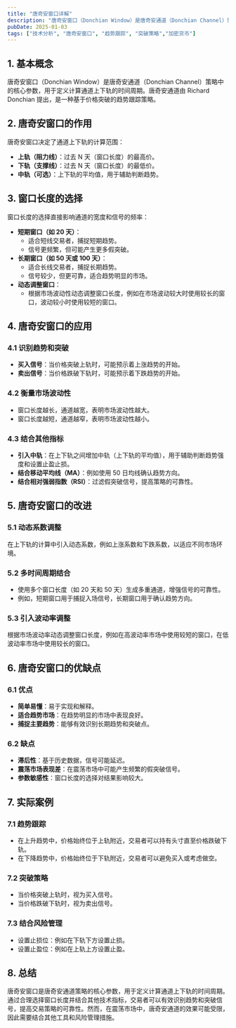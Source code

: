 ```yaml
---
title: "唐奇安窗口详解"
description: "唐奇安窗口（Donchian Window）是唐奇安通道（Donchian Channel）策略中的核心参数，用于定义计算通道上下轨的时间周期。"
pubDate: 2025-01-03
tags: ["技术分析", "唐奇安窗口", "趋势跟踪", "突破策略","加密货币"]
---
```


## 1. 基本概念
唐奇安窗口（Donchian Window）是唐奇安通道（Donchian Channel）策略中的核心参数，用于定义计算通道上下轨的时间周期。唐奇安通道由 Richard Donchian 提出，是一种基于价格突破的趋势跟踪策略。

## 2. 唐奇安窗口的作用
唐奇安窗口决定了通道上下轨的计算范围：
- **上轨（阻力线）**：过去 N 天（窗口长度）的最高价。
- **下轨（支撑线）**：过去 N 天（窗口长度）的最低价。
- **中轨（可选）**：上下轨的平均值，用于辅助判断趋势。

## 3. 窗口长度的选择
窗口长度的选择直接影响通道的宽度和信号的频率：
- **短期窗口（如 20 天）**：
  - 适合短线交易者，捕捉短期趋势。
  - 信号更频繁，但可能产生更多假突破。
- **长期窗口（如 50 天或 100 天）**：
  - 适合长线交易者，捕捉长期趋势。
  - 信号较少，但更可靠，适合趋势明显的市场。
- **动态调整窗口**：
  - 根据市场波动性动态调整窗口长度，例如在市场波动较大时使用较长的窗口，波动较小时使用较短的窗口。

## 4. 唐奇安窗口的应用
### 4.1 识别趋势和突破
- **买入信号**：当价格突破上轨时，可能预示着上涨趋势的开始。
- **卖出信号**：当价格跌破下轨时，可能预示着下跌趋势的开始。

### 4.2 衡量市场波动性
- 窗口长度越长，通道越宽，表明市场波动性越大。
- 窗口长度越短，通道越窄，表明市场波动性越小。

### 4.3 结合其他指标
- **引入中轨**：在上下轨之间增加中轨（上下轨的平均值），用于辅助判断趋势强度和设置止盈止损。
- **结合移动平均线（MA）**：例如使用 50 日均线确认趋势方向。
- **结合相对强弱指数（RSI）**：过滤假突破信号，提高策略的可靠性。

## 5. 唐奇安窗口的改进
### 5.1 动态系数调整
在上下轨的计算中引入动态系数，例如上涨系数和下跌系数，以适应不同市场环境。

### 5.2 多时间周期结合
- 使用多个窗口长度（如 20 天和 50 天）生成多重通道，增强信号的可靠性。
- 例如，短期窗口用于捕捉入场信号，长期窗口用于确认趋势方向。

### 5.3 引入波动率调整
根据市场波动率动态调整窗口长度，例如在高波动率市场中使用较短的窗口，在低波动率市场中使用较长的窗口。

## 6. 唐奇安窗口的优缺点
### 6.1 优点
- **简单易懂**：易于实现和解释。
- **适合趋势市场**：在趋势明显的市场中表现良好。
- **捕捉主要趋势**：能够有效识别长期趋势和突破点。

### 6.2 缺点
- **滞后性**：基于历史数据，信号可能延迟。
- **震荡市场表现差**：在震荡市场中可能产生频繁的假突破信号。
- **参数敏感性**：窗口长度的选择对结果影响较大。

## 7. 实际案例
### 7.1 趋势跟踪
- 在上升趋势中，价格始终位于上轨附近，交易者可以持有头寸直至价格跌破下轨。
- 在下降趋势中，价格始终位于下轨附近，交易者可以避免买入或考虑做空。

### 7.2 突破策略
- 当价格突破上轨时，视为买入信号。
- 当价格跌破下轨时，视为卖出信号。

### 7.3 结合风险管理
- 设置止损位：例如在下轨下方设置止损。
- 设置止盈位：例如在上轨上方设置止盈。

## 8. 总结
唐奇安窗口是唐奇安通道策略的核心参数，用于定义计算通道上下轨的时间周期。通过合理选择窗口长度并结合其他技术指标，交易者可以有效识别趋势和突破信号，提高交易策略的可靠性。然而，在震荡市场中，唐奇安通道的效果可能受限，因此需要结合其他工具和风险管理措施。
